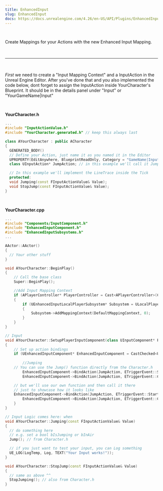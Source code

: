 ```yaml
---
title: EnhancedInput
slug: EnhancedInput
docs: https://docs.unrealengine.com/4.26/en-US/API/Plugins/EnhancedInput/
---
```


<br />

Create Mappings for your Actions with the new Enhanced Input Mapping.

<br />

***

<br />

*First* we need to create a "Input Mapping Context" and a InputAction in the Unreal Engine Editor.
After you've done that and you also implemented the code below, dont forget to assign the InputAction inside YourCharacter's Blueprint.
It should be in the details panel under "Input" or "YourGameName|Input"
<br />

<br />

**YourCharacter.h**

```cpp
...
#include "InputActionValue.h"
#include "YourCharacter.generated.h" // keep this always last

class AYourCharacter : public ACharacter
{
  GENERATED_BODY()
  // Define your Action, just name it as you named it in the Editor
  UPROPERTY(EditAnywhere, BlueprintReadOnly, Category = "GameName|Input", meta = (AllowPrivateAccess = "true"))
  class UInputAction* JumpAction; // in this example we'll call it JumpAction

  // In this example we'll implement the LineTrace inside the Tick
  protected:
  void Jumping(const FInputActionValue& Value);
  void StopJump(const FInputActionValue& Value);
}
```

<br/>

**YourCharacter.cpp**

```cpp
...
#include "Components/InputComponent.h"
#include "EnhancedInputComponent.h"
#include "EnhancedInputSubsystems.h"
...

AActor::AActor()
{
  // Your other stuff
}

void AYourCharacter::BeginPlay()
{
	// Call the base class  
	Super::BeginPlay();

	//Add Input Mapping Context
	if (APlayerController* PlayerController = Cast<APlayerController>(Controller))
	{
		if (UEnhancedInputLocalPlayerSubsystem* Subsystem = ULocalPlayer::GetSubsystem<UEnhancedInputLocalPlayerSubsystem>(PlayerController->GetLocalPlayer()))
		{
			Subsystem->AddMappingContext(DefaultMappingContext, 0);
		}
	}
}

// Input
void AYourCharacter::SetupPlayerInputComponent(class UInputComponent* PlayerInputComponent)
{
	// Set up action bindings
	if (UEnhancedInputComponent* EnhancedInputComponent = CastChecked<UEnhancedInputComponent>(PlayerInputComponent)) {
		
		//Jumping
    // You can use the Jump() function directly from the Character.h
		EnhancedInputComponent->BindAction(JumpAction, ETriggerEvent::Started, this, &ACharacter::Jump);
		EnhancedInputComponent->BindAction(JumpAction, ETriggerEvent::Completed, this, &ACharacter::StopJumping);

    // but we'll use our own function and then call it there
    // just to showcase how it looks like
    EnhancedInputComponent->BindAction(JumpAction, ETriggerEvent::Started, this, &AYourCharacter::Jumping);
		EnhancedInputComponent->BindAction(JumpAction, ETriggerEvent::Completed, this, &AYourCharacter::StopJump);
	}
}

// Input Logic comes here: when 
void AYourCharacter::Jumping(const FInputActionValue& Value)
{
  // do something here
  // e.g. set a bool bIsJumping or bInAir
  Jump(); // from Character.h

  // if you just want to test your input, you can Log something
  UE_LOG(LogTemp, Log, TEXT("Your Input works!"));
}

void AYourCharacter::StopJump(const FInputActionValue& Value)
{
  // same as above ^^
  StopJumping(); // also from Character.h
}

```
<br />

<br />
